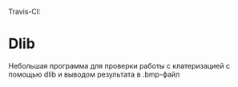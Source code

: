 Travis-CI: 

# Dlib

Небольшая программа для проверки работы с клатеризацией с помощью dlib и выводом результата в .bmp-файл
